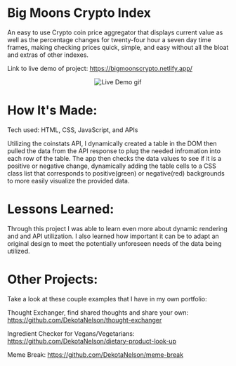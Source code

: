 # Big Moons Crypto Index

An easy to use Crypto coin price aggregator that displays current value as well as the percentage changes for twenty-four hour a seven day time frames, making checking prices quick, simple, and easy without all the bloat and extras of other indexes.

Link to live demo of project: https://bigmoonscrypto.netlify.app/

<p align="center">
  <img src="https://media.giphy.com/media/EWT1Dk4lIkxLCWCAbQ/giphy.gif" alt="Live Demo gif" />
</p>

# How It's Made:
Tech used: HTML, CSS, JavaScript, and APIs

Utilizing the coinstats API, I dynamically created a table in the DOM then pulled the data from the API response to plug the needed infromation into each row of the table. The app then checks the data values to see if it is a positive or negative change, dynamically adding the table cells to a CSS class list that corresponds to positive(green) or negative(red) backgrounds to more easily visualize the provided data. 

# Lessons Learned:
Through this project I was able to learn even more about dynamic rendering and and API utilization. I also learned how important it can be to adapt an original design to meet the potentially unforeseen needs of the data being utilized.

# Other Projects:
Take a look at these couple examples that I have in my own portfolio:

Thought Exchanger, find shared thoughts and share your own: https://github.com/DekotaNelson/thought-exchanger

Ingredient Checker for Vegans/Vegetarians: https://github.com/DekotaNelson/dietary-product-look-up

Meme Break: https://github.com/DekotaNelson/meme-break
